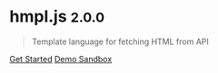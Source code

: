 # hmpl.js <small>2.0.0</small>

> Template language for fetching HTML from API

[Get Started](#getting-started)
[Demo Sandbox](https://codesandbox.io/p/sandbox/basic-hmpl-example-dxlgfg)
